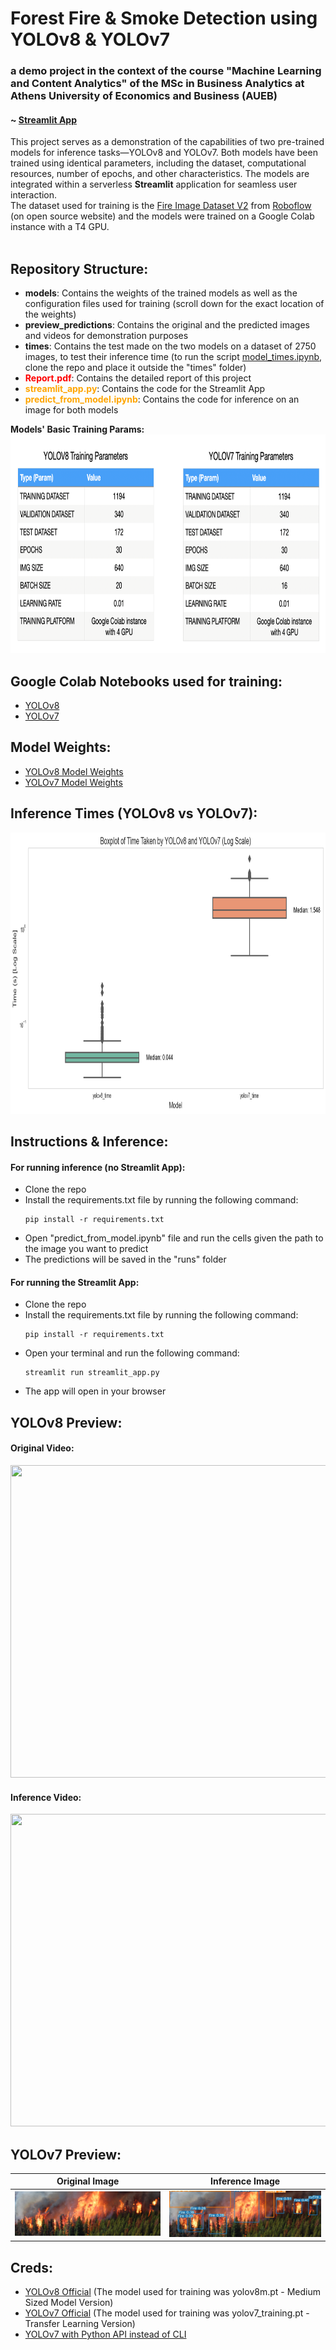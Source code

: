 # Forest Fire & Smoke Detection using YOLOv8 & YOLOv7
### a demo project in the context of the course "Machine Learning and Content Analytics" of the MSc in Business Analytics at Athens University of Economics and Business (AUEB)
#### ~ <a href="https://forestfiresmokedetection.streamlit.app/" target="_blank">Streamlit App</a>
This project serves as a demonstration of the capabilities of two pre-trained models for inference tasks—YOLOv8 and YOLOv7. Both models have been trained using identical parameters, including the dataset, computational resources, number of epochs, and other characteristics. The models are integrated within a serverless <b>Streamlit</b> application for seamless user interaction.<br>
The dataset used for training is the [Fire Image Dataset V2](https://universe.roboflow.com/kirzone/fire-iejes/dataset/2#) from [Roboflow](https://universe.roboflow.com/) (on open source website) and the models were trained on a Google Colab instance with a T4 GPU.<br><br>
## Repository Structure:
- <b>models</b>: Contains the weights of the trained models as well as the configuration files used for training (scroll down for the exact location of the weights)
- <b>preview_predictions</b>: Contains the original and the predicted images and videos for demonstration purposes
- <b>times</b>: Contains the test made on the two models on a dataset of 2750 images, to test their inference time (to run the script [model_times.ipynb](times/model_times.ipynb), clone the repo and place it outside the "times" folder)
- <span style="color:red"><b>Report.pdf</b></span>: Contains the detailed report of this project
- <span style="color:orange"><b>streamlit_app.py</b></span>: Contains the code for the Streamlit App
- <span style="color:orange"><b>predict_from_model.ipynb</b></span>: Contains the code for inference on an image for both models

<b>Models' Basic Training Params:</b>
<img src='training_tables.png' width="1000" height="350" /><br>

## Google Colab Notebooks used for training:
- [YOLOv8](https://colab.research.google.com/drive/1oOhKRR0QGHGdBYt3ru9HHZj8VXdTlAv3)
- [YOLOv7](https://colab.research.google.com/drive/1lWRhfprK58WxoUX5I38y3GW6-1rCWfzp#scrollTo=GD9gUQpaBxNa)

## Model Weights:
- [YOLOv8 Model Weights](models/yolov8/weights/fire_model.pt)
- [YOLOv7 Model Weights](models/yolov7/runs/train/exp/weights/best.pt)

## Inference Times (YOLOv8 vs YOLOv7):
<img src='times/boxplot.png' width="1000" height="450" /><br>

## Instructions & Inference:
#### For running inference (no Streamlit App):
- Clone the repo
- Install the requirements.txt file by running the following command:
    ```
    pip install -r requirements.txt
    ```
- Open "predict_from_model.ipynb" file and run the cells given the path to the image you want to predict
- The predictions will be saved in the "runs" folder

#### For running the Streamlit App:
- Clone the repo
- Install the requirements.txt file by running the following command:
    ```
    pip install -r requirements.txt
    ```
- Open your terminal and run the following command:
    ```
    streamlit run streamlit_app.py
    ```
- The app will open in your browser

## YOLOv8 Preview:
#### Original Video:
<img src="preview_predictions/original_video.gif" width="1000" height="500" /><br>

#### Inference Video:
<img src="preview_predictions/processed_video.gif" width="1000" height="500" /><br>

## YOLOv7 Preview:
| Original Image                            | Inference Image                           |
| ----------------------------------- | ----------------------------------- |
| ![original](preview_predictions/original_img.jpeg) | ![predicted](preview_predictions/processed_img_yolov7.jpeg) |

## Creds:
- [YOLOv8 Official](https://ultralytics.com/yolov8) (The model used for training was yolov8m.pt - Medium Sized Model Version)
- [YOLOv7 Official](https://github.com/WongKinYiu/yolov7) (The model used for training was yolov7_training.pt - Transfer Learning Version)
- [YOLOv7 with Python API instead of CLI](https://github.com/kadirnar/yolov7-pip)
 